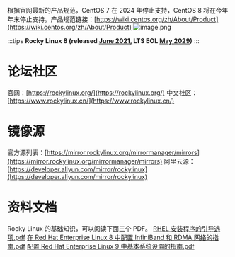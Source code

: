 根据官网最新的产品规范，CentOS 7 在 2024 年停止支持，CentOS 8 将在今年年末停止支持。产品规范链接：[https://wiki.centos.org/zh/About/Product](https://wiki.centos.org/zh/About/Product)
![image.png](https://cdn.nlark.com/yuque/0/2021/png/126032/1630994486421-1ddbab6a-2aa5-4122-a21e-20a70857ca2d.png?x-oss-process=image%2Fwatermark%2Ctype_d3F5LW1pY3JvaGVp%2Csize_27%2Ctext_5rKI57u054eVIHwg5YWs5LyX5Y-377yaQmlvSVTniLHlpb3ogIU%3D%2Ccolor_FFFFFF%2Cshadow_50%2Ct_80%2Cg_se%2Cx_10%2Cy_10#averageHue=%238eb481&clientId=u68174597-a7f7-4&from=paste&height=129&id=u8d834ce2&originHeight=129&originWidth=948&originalType=binary&ratio=1&rotation=0&showTitle=false&size=14440&status=done&style=none&taskId=u10835c15-147d-4459-8ae2-4536a008294&title=&width=948)

:::tips
**Rocky Linux 8 (released **[**June 2021**](https://forums.rockylinux.org/t/rocky-linux-8-4-available-now/3015)**, LTS EOL **[**May 2029**](https://forums.rockylinux.org/t/what-is-eol-of-rl8/3316)**)**
:::

# 论坛社区

官网：[https://rockylinux.org/](https://rockylinux.org/)
中文社区：[https://www.rockylinux.cn/](https://www.rockylinux.cn/)

# 镜像源

官方源列表：[https://mirror.rockylinux.org/mirrormanager/mirrors](https://mirror.rockylinux.org/mirrormanager/mirrors)
阿里云源：[https://developer.aliyun.com/mirror/rockylinux](https://developer.aliyun.com/mirror/rockylinux)

# 资料文档

Rocky Linux 的基础知识，可以阅读下面三个 PDF。
[RHEL 安装程序的引导选项.pdf](https://www.yuque.com/attachments/yuque/0/2023/pdf/126032/1684287766015-55bcc398-3f4f-43da-8619-304e216fb3ab.pdf)
[在 Red Hat Enterprise Linux 8 中配置 InfiniBand 和 RDMA 网络的指南.pdf](https://www.yuque.com/attachments/yuque/0/2023/pdf/126032/1684287807849-fd5169b0-3d12-4b1c-8133-8764259201a6.pdf)
[配置 Red Hat Enterprise Linux 9 中基本系统设置的指南.pdf](https://www.yuque.com/attachments/yuque/0/2023/pdf/126032/1684287824129-2584dc32-9e9e-4411-bcaa-fa1dbaa72655.pdf)
